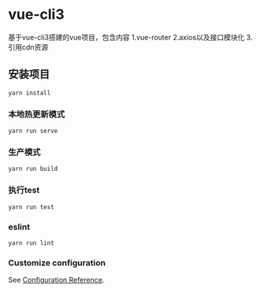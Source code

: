 # vue-cli3

基于vue-cli3搭建的vue项目，包含内容
1.vue-router
2.axios以及接口模块化
3.引用cdn资源

## 安装项目
```
yarn install
```

### 本地热更新模式
```
yarn run serve
```

### 生产模式
```
yarn run build
```

### 执行test
```
yarn run test
```

### eslint
```
yarn run lint
```

### Customize configuration
See [Configuration Reference](https://cli.vuejs.org/config/).
